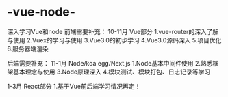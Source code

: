 # -vue-node-
深入学习Vue和node
前端需要补充：
10-11月
	Vue部分
1.vue-router的深入了解与使用
2.Vuex的学习与使用
3.Vue3.0的初步学习
4.Vue3.0源码深入
5.项目优化 
6.服务器端渲染

后端需要补充：
11-1月
	Node/koa egg/Next.js
1.Node基本中间件使用
2.熟悉框架基本理念与使用
3.Node原理深入
4.模块测试、模块打包、日志记录等学习


1-3月
	React部分
1.基于Vue前后端学习情况再定！




	

